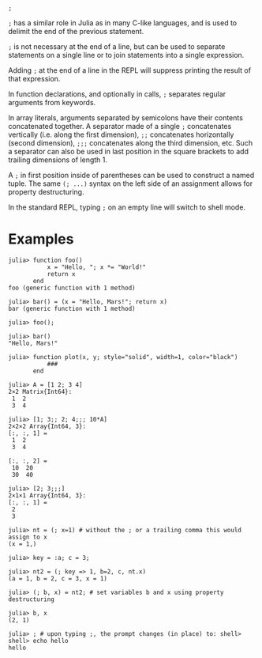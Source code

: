 ```
;
```

`;` has a similar role in Julia as in many C-like languages, and is used to delimit the end of the previous statement.

`;` is not necessary at the end of a line, but can be used to separate statements on a single line or to join statements into a single expression.

Adding `;` at the end of a line in the REPL will suppress printing the result of that expression.

In function declarations, and optionally in calls, `;` separates regular arguments from keywords.

In array literals, arguments separated by semicolons have their contents concatenated together. A separator made of a single `;` concatenates vertically (i.e. along the first dimension), `;;` concatenates horizontally (second dimension), `;;;` concatenates along the third dimension, etc. Such a separator can also be used in last position in the square brackets to add trailing dimensions of length 1.

A `;` in first position inside of parentheses can be used to construct a named tuple. The same `(; ...)` syntax on the left side of an assignment allows for property destructuring.

In the standard REPL, typing `;` on an empty line will switch to shell mode.

# Examples

```jldoctest
julia> function foo()
           x = "Hello, "; x *= "World!"
           return x
       end
foo (generic function with 1 method)

julia> bar() = (x = "Hello, Mars!"; return x)
bar (generic function with 1 method)

julia> foo();

julia> bar()
"Hello, Mars!"

julia> function plot(x, y; style="solid", width=1, color="black")
           ###
       end

julia> A = [1 2; 3 4]
2×2 Matrix{Int64}:
 1  2
 3  4

julia> [1; 3;; 2; 4;;; 10*A]
2×2×2 Array{Int64, 3}:
[:, :, 1] =
 1  2
 3  4

[:, :, 2] =
 10  20
 30  40

julia> [2; 3;;;]
2×1×1 Array{Int64, 3}:
[:, :, 1] =
 2
 3

julia> nt = (; x=1) # without the ; or a trailing comma this would assign to x
(x = 1,)

julia> key = :a; c = 3;

julia> nt2 = (; key => 1, b=2, c, nt.x)
(a = 1, b = 2, c = 3, x = 1)

julia> (; b, x) = nt2; # set variables b and x using property destructuring

julia> b, x
(2, 1)

julia> ; # upon typing ;, the prompt changes (in place) to: shell>
shell> echo hello
hello
```
